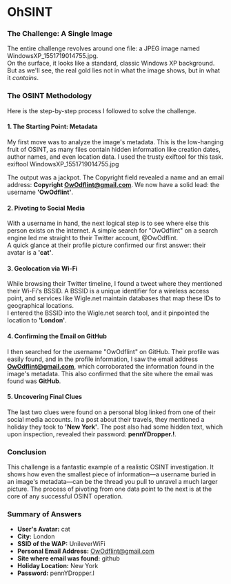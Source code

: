# **OhSINT**

### **The Challenge: A Single Image**

The entire challenge revolves around one file: a JPEG image named WindowsXP\_1551719014755.jpg.  
On the surface, it looks like a standard, classic Windows XP background. But as we'll see, the real gold lies not in what the image shows, but in what it *contains*.

### **The OSINT Methodology**

Here is the step-by-step process I followed to solve the challenge.

#### **1\. The Starting Point: Metadata**

My first move was to analyze the image's metadata. This is the low-hanging fruit of OSINT, as many files contain hidden information like creation dates, author names, and even location data. I used the trusty exiftool for this task.  
exiftool WindowsXP\_1551719014755.jpg

The output was a jackpot. The Copyright field revealed a name and an email address: **Copyright OwOdflint@gmail.com**. We now have a solid lead: the username **'OwOdflint'**.

#### **2\. Pivoting to Social Media**

With a username in hand, the next logical step is to see where else this person exists on the internet. A simple search for "OwOdflint" on a search engine led me straight to their Twitter account, @OwOdflint.  
A quick glance at their profile picture confirmed our first answer: their avatar is a **'cat'**.

#### **3\. Geolocation via Wi-Fi**

While browsing their Twitter timeline, I found a tweet where they mentioned their Wi-Fi's BSSID. A BSSID is a unique identifier for a wireless access point, and services like Wigle.net maintain databases that map these IDs to geographical locations.  
I entered the BSSID into the Wigle.net search tool, and it pinpointed the location to **'London'**.

#### **4\. Confirming the Email on GitHub**

I then searched for the username "OwOdflint" on GitHub. Their profile was easily found, and in the profile information, I saw the email address **OwOdflint@gmail.com**, which corroborated the information found in the image's metadata. This also confirmed that the site where the email was found was **GitHub**.

#### **5\. Uncovering Final Clues**

The last two clues were found on a personal blog linked from one of their social media accounts. In a post about their travels, they mentioned a holiday they took to **'New York'**. The post also had some hidden text, which upon inspection, revealed their password: **pennYDropper.\!**.

### **Conclusion**

This challenge is a fantastic example of a realistic OSINT investigation. It shows how even the smallest piece of information—a username buried in an image's metadata—can be the thread you pull to unravel a much larger picture. The process of pivoting from one data point to the next is at the core of any successful OSINT operation.

### **Summary of Answers**

* **User's Avatar:** cat  
* **City:** London  
* **SSID of the WAP:** UnileverWiFi  
* **Personal Email Address:** OwOdflint@gmail.com  
* **Site where email was found:** github  
* **Holiday Location:** New York  
* **Password:** pennYDropper.l